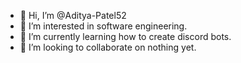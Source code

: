 - 👋 Hi, I’m @Aditya-Patel52
- 👀 I’m interested in software engineering.
- 🌱 I’m currently learning how to create discord bots.
- 💞️ I’m looking to collaborate on nothing yet.

<!---
Aditya-Patel52/Aditya-Patel52 is a ✨ special ✨ repository because its `README.md` (this file) appears on your GitHub profile.
You can click the Preview link to take a look at your changes.
--->
